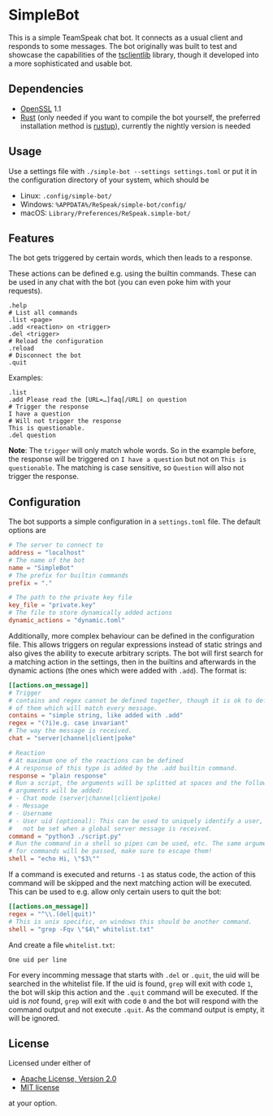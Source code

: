 # SimpleBot
This is a simple TeamSpeak chat bot. It connects as a usual client and responds to some messages. The bot originally was built to test and showcase the capabilities of the [tsclientlib](https://github.com/ReSpeak/tsclientlib) library, though it developed into a more sophisticated and usable bot.

## Dependencies
- [OpenSSL](https://www.openssl.org) 1.1
- [Rust](https://rust-lang.org) (only needed if you want to compile the bot yourself, the preferred installation method is [rustup](https://rustup.rs)), currently the nightly version is needed

## Usage
Use a settings file with `./simple-bot --settings settings.toml` or put it in the configuration directory of your system, which should be

- Linux: `.config/simple-bot/`
- Windows: `%APPDATA%/ReSpeak/simple-bot/config/`
- macOS: `Library/Preferences/ReSpeak.simple-bot/`

## Features
The bot gets triggered by certain words, which then leads to a response.

These actions can be defined e.g. using the builtin commands.
These can be used in any chat with the bot (you can even poke him with your requests).
```
.help
# List all commands
.list <page>
.add <reaction> on <trigger>
.del <trigger>
# Reload the configuration
.reload
# Disconnect the bot
.quit
```

Examples:
```
.list
.add Please read the [URL=…]faq[/URL] on question
# Trigger the response
I have a question
# Will not trigger the response
This is questionable.
.del question
```

**Note**: The `trigger` will only match whole words. So in the example before, the response will be triggered on `I have a question` but not on `This is questionable`.
The matching is case sensitive, so `Question` will also not trigger the response.

## Configuration
The bot supports a simple configuration in a `settings.toml` file. The default options are
```toml
# The server to connect to
address = "localhost"
# The name of the bot
name = "SimpleBot"
# The prefix for builtin commands
prefix = "."

# The path to the private key file
key_file = "private.key"
# The file to store dynamically added actions
dynamic_actions = "dynamic.toml"
```

Additionally, more complex behaviour can be defined in the configuration file.
This allows triggers on regular expressions instead of static strings and also gives the ability to execute arbitrary scripts.
The bot will first search for a matching action in the settings, then in the builtins and afterwards in the dynamic actions (the ones which were added with `.add`).
The format is:
```toml
[[actions.on_message]]
# Trigger
# contains and regex cannot be defined together, though it is ok to define none
# of them which will match every message.
contains = "simple string, like added with .add"
regex = "(?i)e.g. case invariant"
# The way the message is received.
chat = "server|channel|client|poke"

# Reaction
# At maximum one of the reactions can be defined
# A response of this type is added by the .add builtin command.
response = "plain response"
# Run a script, the arguments will be splitted at spaces and the following
# arguments will be added:
# - Chat mode (server|channel|client|poke)
# - Message
# - Username
# - User uid (optional): This can be used to uniquely identify a user, it will
#   not be set when a global server message is received.
command = "python3 ./script.py"
# Run the command in a shell so pipes can be used, etc. The same arguments as
# for commands will be passed, make sure to escape them!
shell = "echo Hi, \"$3\""
```

If a command is executed and returns `-1` as status code, the action of this command will be skipped and the next matching action will be executed.
This can be used to e.g. allow only certain users to quit the bot:
```toml
[[actions.on_message]]
regex = "^\\.(del|quit)"
# This is unix specific, on windows this should be another command.
shell = "grep -Fqv \"$4\" whitelist.txt"
```
And create a file `whitelist.txt`:
```
One uid per line
```

For every incomming message that starts with `.del` or `.quit`, the uid will be searched in the whitelist file.
If the uid is found, `grep` will exit with code `1`, the bot will skip this action and the `.quit` command will be executed.
If the uid is *not* found, `grep` will exit with code `0` and the bot will respond with the command output and not execute `.quit`. As the command output is empty, it will be ignored.

## License
Licensed under either of

 * [Apache License, Version 2.0](LICENSE-APACHE)
 * [MIT license](LICENSE-MIT)

at your option.
